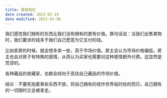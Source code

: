 ```yaml
---
title: 禀赋效应
date created: 2023-02-19
date modified: 2023-03-08
---
```


我们感觉我们拥有的东西比我们没有拥有的更有价值。换句话说：当我们出售某物时，我们要求的钱多于我们自己愿意为它支付的钱。

比如卖房的时候，就会想多卖一些，高于市场价值。房主会认为市场价格偏低。房主也会对房子有特殊的感情，从而认为买家也需要对这种感情额外付费。这显然是荒谬的。

各种藏品的收藏家，也都会倾向于高估自己藏品的市场价值。

结论：不要死抱着某些东西不放，将自己拥有的视作世界临时给的而已，自己拥有的一切随时又会被拿走。
